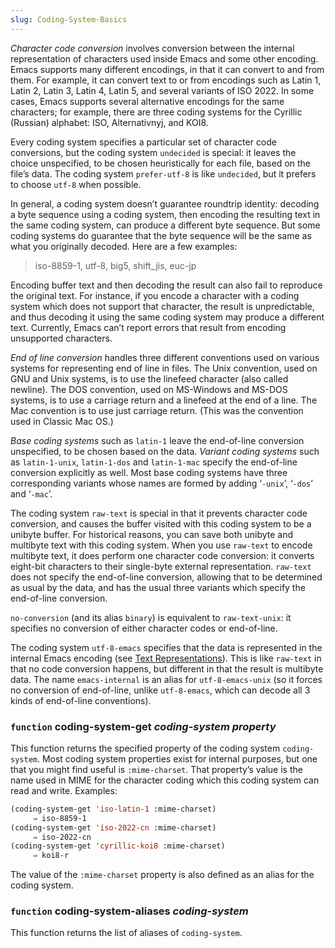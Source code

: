 ```yaml
---
slug: Coding-System-Basics
---
```


*Character code conversion* involves conversion between the internal representation of characters used inside Emacs and some other encoding. Emacs supports many different encodings, in that it can convert to and from them. For example, it can convert text to or from encodings such as Latin 1, Latin 2, Latin 3, Latin 4, Latin 5, and several variants of ISO 2022. In some cases, Emacs supports several alternative encodings for the same characters; for example, there are three coding systems for the Cyrillic (Russian) alphabet: ISO, Alternativnyj, and KOI8.

Every coding system specifies a particular set of character code conversions, but the coding system `undecided` is special: it leaves the choice unspecified, to be chosen heuristically for each file, based on the file’s data. The coding system `prefer-utf-8` is like `undecided`, but it prefers to choose `utf-8` when possible.

In general, a coding system doesn’t guarantee roundtrip identity: decoding a byte sequence using a coding system, then encoding the resulting text in the same coding system, can produce a different byte sequence. But some coding systems do guarantee that the byte sequence will be the same as what you originally decoded. Here are a few examples:

> iso-8859-1, utf-8, big5, shift\_jis, euc-jp

Encoding buffer text and then decoding the result can also fail to reproduce the original text. For instance, if you encode a character with a coding system which does not support that character, the result is unpredictable, and thus decoding it using the same coding system may produce a different text. Currently, Emacs can’t report errors that result from encoding unsupported characters.

*End of line conversion* handles three different conventions used on various systems for representing end of line in files. The Unix convention, used on GNU and Unix systems, is to use the linefeed character (also called newline). The DOS convention, used on MS-Windows and MS-DOS systems, is to use a carriage return and a linefeed at the end of a line. The Mac convention is to use just carriage return. (This was the convention used in Classic Mac OS.)

*Base coding systems* such as `latin-1` leave the end-of-line conversion unspecified, to be chosen based on the data. *Variant coding systems* such as `latin-1-unix`, `latin-1-dos` and `latin-1-mac` specify the end-of-line conversion explicitly as well. Most base coding systems have three corresponding variants whose names are formed by adding ‘`-unix`’, ‘`-dos`’ and ‘`-mac`’.

The coding system `raw-text` is special in that it prevents character code conversion, and causes the buffer visited with this coding system to be a unibyte buffer. For historical reasons, you can save both unibyte and multibyte text with this coding system. When you use `raw-text` to encode multibyte text, it does perform one character code conversion: it converts eight-bit characters to their single-byte external representation. `raw-text` does not specify the end-of-line conversion, allowing that to be determined as usual by the data, and has the usual three variants which specify the end-of-line conversion.

`no-conversion` (and its alias `binary`) is equivalent to `raw-text-unix`: it specifies no conversion of either character codes or end-of-line.

The coding system `utf-8-emacs` specifies that the data is represented in the internal Emacs encoding (see [Text Representations](Text-Representations)). This is like `raw-text` in that no code conversion happens, but different in that the result is multibyte data. The name `emacs-internal` is an alias for `utf-8-emacs-unix` (so it forces no conversion of end-of-line, unlike `utf-8-emacs`, which can decode all 3 kinds of end-of-line conventions).

### <span className="tag function">`function`</span> **coding-system-get** *coding-system property*

This function returns the specified property of the coding system `coding-system`. Most coding system properties exist for internal purposes, but one that you might find useful is `:mime-charset`. That property’s value is the name used in MIME for the character coding which this coding system can read and write. Examples:

```lisp
(coding-system-get 'iso-latin-1 :mime-charset)
     ⇒ iso-8859-1
(coding-system-get 'iso-2022-cn :mime-charset)
     ⇒ iso-2022-cn
(coding-system-get 'cyrillic-koi8 :mime-charset)
     ⇒ koi8-r
```

The value of the `:mime-charset` property is also defined as an alias for the coding system.

### <span className="tag function">`function`</span> **coding-system-aliases** *coding-system*

This function returns the list of aliases of `coding-system`.
